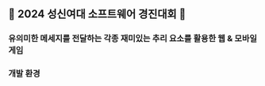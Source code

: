 ## 🤖 2024 성신여대 소프트웨어 경진대회 🤖
### <Davinci>  유의미한 메세지를 전달하는 각종 재미있는 추리 요소를 활용한 웹 & 모바일 게임


### 개발 환경
